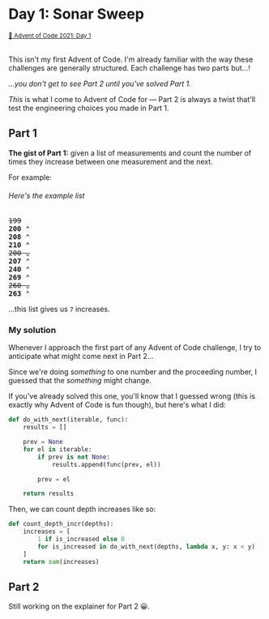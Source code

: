 # Day 1: Sonar Sweep

<small>
  <a href="https://adventofcode.com/2021/day/1">🔗 Advent of Code 2021: Day 1</a>
</small><br><br>

This isn't my first Advent of Code. I'm already familiar with the way these challenges are
generally structured. Each challenge has two parts but...!

*...you don't get to see Part 2 until you've solved Part 1.*

*This* is what I come to Advent of Code for &mdash; Part 2 is always a twist that'll
test the engineering choices you made in Part 1.

## Part 1

**The gist of Part 1:** given a list of measurements and count the number of times they
increase between one measurement and the next.

For example:

###### Here's the example list

<pre>
<del>199</del>
<b>200 ⌃</b>
<b>208 ⌃</b>
<b>210 ⌃</b>
<del>200 ⌄</del>
<b>207 ⌃</b>
<b>240 ⌃</b>
<b>269 ⌃</b>
<del>260 ⌄</del>
<b>263 ⌃</b>
</pre>

...this list gives us `7` increases.

### My solution

Whenever I approach the first part of any Advent of Code challenge, I try to anticipate
what might come next in Part 2...

Since we're doing *something* to one number and the
proceeding number, I guessed that the *something* might change.

If you've already solved this one, you'll know that I guessed wrong (this is exactly why
Advent of Code is fun though), but here's what I did:

```python
def do_with_next(iterable, func):
    results = []

    prev = None
    for el in iterable:
        if prev is not None:
            results.append(func(prev, el))

        prev = el

    return results
```

Then, we can count depth increases like so:

```python
def count_depth_incr(depths):
    increases = [
        1 if is_increased else 0
        for is_increased in do_with_next(depths, lambda x, y: x < y)
    ]
    return sum(increases)
```

## Part 2

Still working on the explainer for Part 2 😀.

